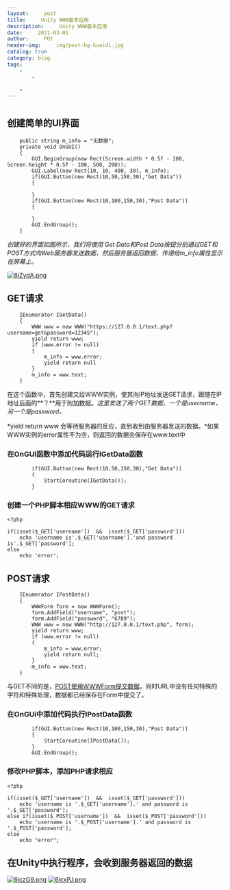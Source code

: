```yaml
---
layout:     post
title:     Unity WWW基本应用
description:     Unity WWW基本应用
date:     2021-03-01
author:     POt
header-img:     img/post-bg-kuaidi.jpg
catalog: true
category: blog
tags:     
    -   
        -   

    -   
---
```


#

## 创建简单的UI界面

```
    public string m_info = "无数据";
    private void OnGUI()
    {
        GUI.BeginGroup(new Rect(Screen.width * 0.5f - 100, Screen.height * 0.5f - 100, 500, 200));
        GUI.Label(new Rect(10, 10, 400, 30), m_info);
        if(GUI.Button(new Rect(10,50,150,30),"Get Data"))
        {

        }
        if(GUI.Button(new Rect(10,100,150,30),"Post Data"))
        {

        }
        GUI.EndGroup();
    }
```

  *创建好的界面如图所示，我们将使用 Get Data和Post Data按钮分别通过GET和POST方式向Web服务器发送数据，然后服务器返回数据，传递给m_info属性显示在屏幕上。*

[![6iZydA.png](https://s3.ax1x.com/2021/03/01/6iZydA.png)](https://imgtu.com/i/6iZydA)

## GET请求

```
    IEnumerator IGetData()
    {
        WWW www = new WWW("https://127.0.0.1/text.php?username=get&password=12345");
        yield return www;
        if (www.error != null)
        {
            m_info = www.error;
            yield return null
        }
        m_info = www.text;
    }
```

  在这个函数中，首先创建又给WWW实例，使其向IP地址发送GET请求，跟随在IP地址后面的**？**用于附加数据。*这里发送了两个GET数据，一个是username，另一个是password。*

  *yield return www 会等待服务器的反应，直到收到由服务器发送的数据。*如果WWW实例的error属性不为空，则返回的数据会保存在www.text中

### **在OnGUI函数中添加代码运行IGetData函数**

```
        if(GUI.Button(new Rect(10,50,150,30),"Get Data"))
        {
            StartCoroutine(IGetData());
        }
```

### **创建一个PHP脚本相应WWW的GET请求**

```
<?php

if(isset($_GET['username'])  &&  isset($_GET['password']))
    echo 'username is'.$_GET['username'].'and password is'.$_GET['password'];
else
    echo 'error';
```

## POST请求

```
    IEnumerator IPostData()
    {
        WWWForm form = new WWWForm();
        form.AddField("username", "post");
        form.AddField("password", "6789");
        WWW www = new WWW("http://127.0.0.1/text.php", form);
        yield return www;
        if (www.error != null)
        {
            m_info = www.error;
            yield return null;
        }
        m_info = www.text;
    }
```

  与GET不同的是，<u>POST使用WWWForm提交数据</u>，同时URL中没有任何特殊的字符和特殊处理，数据都已经保存在Form中提交了。

### 在OnGUi中添加代码执行IPostData函数

```
        if(GUI.Button(new Rect(10,100,150,30),"Post Data"))
        {
            StartCoroutine(IPostData());
        }
        GUI.EndGroup();
```

### 修改PHP脚本，添加PHP请求相应

```
<?php

if(isset($_GET['username'])  &&  isset($_GET['password']))
    echo 'username is '.$_GET['username'].' and password is '.$_GET['password'];
else if(isset($_POST['username'])  &&  isset($_POST['password']))
    echo 'username is '.$_POST['username'].' and password is '.$_POST['password'];
else
    echo "error";
```

##  在Unity中执行程序，会收到服务器返回的数据

[![6iczG9.png](https://s3.ax1x.com/2021/03/01/6iczG9.png)](https://imgtu.com/i/6iczG9)
[![6icxPJ.png](https://s3.ax1x.com/2021/03/01/6icxPJ.png)](https://imgtu.com/i/6icxPJ)
